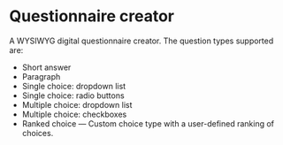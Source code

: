 Questionnaire creator
=====================

A WYSIWYG digital questionnaire creator. The question types supported are:

* Short answer
* Paragraph
* Single choice: dropdown list
* Single choice: radio buttons
* Multiple choice: dropdown list
* Multiple choice: checkboxes
* Ranked choice — Custom choice type with a user-defined ranking of choices.
